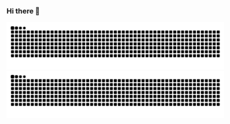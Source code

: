### Hi there 👋

<!--
**JhouXu/jhouxu** is a ✨ _special_ ✨ repository because its `README.md` (this file) appears on your GitHub profile.

Here are some ideas to get you started:

- 🔭 I’m currently working on ...
- 🌱 I’m currently learning ...
- 👯 I’m looking to collaborate on ...
- 🤔 I’m looking for help with ...
- 💬 Ask me about ...
- 📫 How to reach me: ...
- 😄 Pronouns: ...
- ⚡ Fun fact: ...
-->

![暗色](https://raw.githubusercontent.com/JhouXu/jhouxu/output/github-contribution-grid-snake-dark.svg)
![亮色](https://raw.githubusercontent.com/JhouXu/jhouxu/output/github-contribution-grid-snake.svg)
